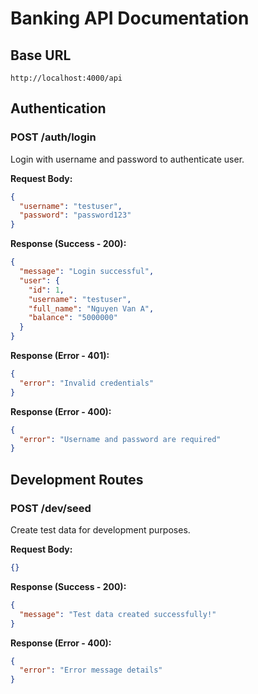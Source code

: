 # Banking API Documentation

## Base URL

```
http://localhost:4000/api
```

## Authentication

### POST /auth/login

Login with username and password to authenticate user.

**Request Body:**

```json
{
  "username": "testuser",
  "password": "password123"
}
```

**Response (Success - 200):**

```json
{
  "message": "Login successful",
  "user": {
    "id": 1,
    "username": "testuser",
    "full_name": "Nguyen Van A",
    "balance": "5000000"
  }
}
```

**Response (Error - 401):**

```json
{
  "error": "Invalid credentials"
}
```

**Response (Error - 400):**

```json
{
  "error": "Username and password are required"
}
```

## Development Routes

### POST /dev/seed

Create test data for development purposes.

**Request Body:**

```json
{}
```

**Response (Success - 200):**

```json
{
  "message": "Test data created successfully!"
}
```

**Response (Error - 400):**

```json
{
  "error": "Error message details"
}
```
